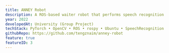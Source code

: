 ```yaml
---
title: ANNEY Robot
description: A ROS-based waiter robot that performs speech recognition to take orders and object detection to identify prepared food for order verification.
year: 2022
developedAt: University (Group Project)
techStack: PyTorch • OpenCV • ROS • rospy • Ubuntu • SpeechRecognition
githubRepo: https://github.com/tengznaim/anney-robot
feature: true
featureID: 3
---
```

